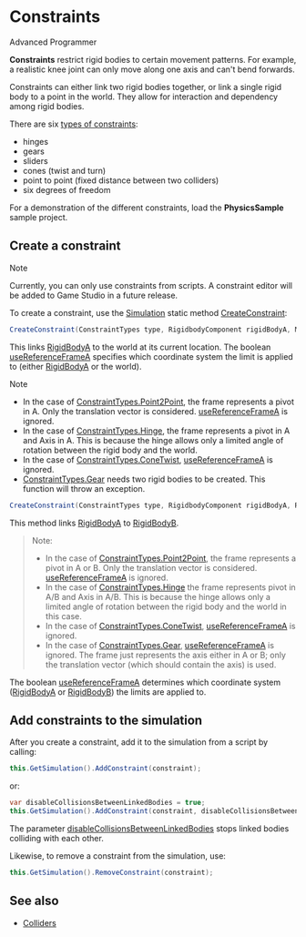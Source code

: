 # Constraints

<div class="doc-incomplete"/>

<span class="label label-doc-level">Advanced</span>
<span class="label label-doc-audience">Programmer</span>

**Constraints** restrict rigid bodies to certain movement patterns. For example, a realistic knee joint can only move along one axis and can't bend forwards.

Constraints can either link two rigid bodies together, or link a single rigid body to a point in the world. They allow for interaction and dependency among rigid bodies. 

There are six [types of constraints](xref:SiliconStudio.Xenko.Physics.ConstraintTypes):

* hinges
* gears
* sliders
* cones (twist and turn)
* point to point (fixed distance between two colliders)
* six degrees of freedom

For a demonstration of the different constraints, load the **PhysicsSample** sample project.

## Create a constraint

> [!Note]
> Currently, you can only use constraints from scripts. A constraint editor will be added to Game Studio in a future release.

To create a constraint, use the [Simulation](xref:SiliconStudio.Xenko.Physics.Simulation) static method [CreateConstraint](xref:SiliconStudio.Xenko.Physics.Simulation.CreateConstraint\(SiliconStudio.Xenko.Physics.ConstraintTypes,SiliconStudio.Xenko.Physics.RigidbodyComponent,SiliconStudio.Core.Mathematics.Matrix,System.Boolean\)):

```cs
CreateConstraint(ConstraintTypes type, RigidbodyComponent rigidBodyA, Matrix frameA, bool useReferenceFrameA);
```

This links [RigidBodyA](xref:SiliconStudio.Xenko.Physics.Constraint.RigidBodyA) to the world at its current location.
The boolean [useReferenceFrameA](xref:SiliconStudio.Xenko.Physics.Simulation.CreateConstraint\(SiliconStudio.Xenko.Physics.ConstraintTypes,SiliconStudio.Xenko.Physics.RigidbodyComponent,SiliconStudio.Core.Mathematics.Matrix,System.Boolean\)) specifies which coordinate system the limit is applied to (either [RigidBodyA](xref:SiliconStudio.Xenko.Physics.Constraint.RigidBodyA) or the world).

> [!Note]
> * In the case of [ConstraintTypes.Point2Point](xref:SiliconStudio.Xenko.Physics.ConstraintTypes), the frame represents a pivot in A. Only the translation vector is considered. [useReferenceFrameA](xref:SiliconStudio.Xenko.Physics.Simulation.CreateConstraint\(SiliconStudio.Xenko.Physics.ConstraintTypes,SiliconStudio.Xenko.Physics.RigidbodyComponent,SiliconStudio.Core.Mathematics.Matrix,System.Boolean\)) is ignored.
> * In the case of [ConstraintTypes.Hinge](xref:SiliconStudio.Xenko.Physics.ConstraintTypes), the frame represents a pivot in A and Axis in A. This is because the hinge allows only a limited angle of rotation between the rigid body and the world.
> * In the case of [ConstraintTypes.ConeTwist](xref:SiliconStudio.Xenko.Physics.ConstraintTypes), [useReferenceFrameA](xref:SiliconStudio.Xenko.Physics.Simulation.CreateConstraint\(SiliconStudio.Xenko.Physics.ConstraintTypes,SiliconStudio.Xenko.Physics.RigidbodyComponent,SiliconStudio.Core.Mathematics.Matrix,System.Boolean\)) is ignored.
> * [ConstraintTypes.Gear](xref:SiliconStudio.Xenko.Physics.ConstraintTypes) needs two rigid bodies to be created. This function will throw an exception.

```cs
CreateConstraint(ConstraintTypes type, RigidbodyComponent rigidBodyA, RigidbodyComponent rigidBodyB, Matrix frameA, Matrix frameB, bool useReferenceFrameA)
```

This method links [RigidBodyA](xref:SiliconStudio.Xenko.Physics.Constraint.RigidBodyA) to  [RigidBodyB](xref:SiliconStudio.Xenko.Physics.Constraint.RigidBodyB).

> Note:
> * In the case of [ConstraintTypes.Point2Point](xref:SiliconStudio.Xenko.Physics.ConstraintTypes), the frame represents a pivot in A or B. Only the translation vector is considered. [useReferenceFrameA](xref:SiliconStudio.Xenko.Physics.Simulation.CreateConstraint\(SiliconStudio.Xenko.Physics.ConstraintTypes,SiliconStudio.Xenko.Physics.RigidbodyComponent,SiliconStudio.Core.Mathematics.Matrix,System.Boolean\)) is ignored.
> * In the case of [ConstraintTypes.Hinge](xref:SiliconStudio.Xenko.Physics.ConstraintTypes) the frame represents pivot in A/B and Axis in A/B. This is because the hinge allows only a limited angle of rotation between the rigid body and the world in this case.
> * In the case of [ConstraintTypes.ConeTwist](xref:SiliconStudio.Xenko.Physics.ConstraintTypes), [useReferenceFrameA](xref:SiliconStudio.Xenko.Physics.Simulation.CreateConstraint\(SiliconStudio.Xenko.Physics.ConstraintTypes,SiliconStudio.Xenko.Physics.RigidbodyComponent,SiliconStudio.Core.Mathematics.Matrix,System.Boolean\)) is ignored.
> * In the case of [ConstraintTypes.Gear](xref:SiliconStudio.Xenko.Physics.ConstraintTypes), [useReferenceFrameA](xref:SiliconStudio.Xenko.Physics.Simulation.CreateConstraint\(SiliconStudio.Xenko.Physics.ConstraintTypes,SiliconStudio.Xenko.Physics.RigidbodyComponent,SiliconStudio.Core.Mathematics.Matrix,System.Boolean\)) is ignored. The frame just represents the axis either in A or B; only the translation vector (which should contain the axis) is used.

The boolean [useReferenceFrameA](xref:SiliconStudio.Xenko.Physics.Simulation.CreateConstraint\(SiliconStudio.Xenko.Physics.ConstraintTypes,SiliconStudio.Xenko.Physics.RigidbodyComponent,SiliconStudio.Core.Mathematics.Matrix,System.Boolean\)) determines which coordinate system ([RigidBodyA](xref:SiliconStudio.Xenko.Physics.Constraint.RigidBodyA) or [RigidBodyB](xref:SiliconStudio.Xenko.Physics.Constraint.RigidBodyB)) the limits are applied to.

## Add constraints to the simulation

After you create a constraint, add it to the simulation from a script by calling:

```cs
this.GetSimulation().AddConstraint(constraint);
```
or:
```cs
var disableCollisionsBetweenLinkedBodies = true;
this.GetSimulation().AddConstraint(constraint, disableCollisionsBetweenLinkedBodies);
```

The parameter [disableCollisionsBetweenLinkedBodies](xref:SiliconStudio.Xenko.Physics.Simulation.AddConstraint\(SiliconStudio.Xenko.Physics.Constraint,System.Boolean\))
 stops linked bodies colliding with each other.

Likewise, to remove a constraint from the simulation, use:

```cs
this.GetSimulation().RemoveConstraint(constraint);
```

## See also

* [Colliders](colliders.md)